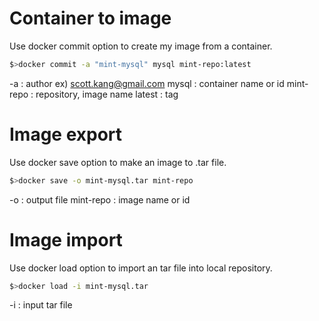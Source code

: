# Container to image
Use docker commit option to create my image from a container.
```bash
$>docker commit -a "mint-mysql" mysql mint-repo:latest
```
-a : author ex) scott.kang@gmail.com
mysql : container name or id
mint-repo : repository, image name
latest : tag

# Image export
Use docker save option to make an image to .tar file.
```bash
$>docker save -o mint-mysql.tar mint-repo
```
-o : output file 
mint-repo : image name or id

# Image import
Use docker load option to import an tar file into local repository.
```bash
$>docker load -i mint-mysql.tar
```

-i : input tar file
